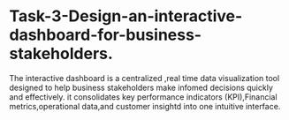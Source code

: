 # Task-3-Design-an-interactive-dashboard-for-business-stakeholders.
The interactive dashboard is a centralized ,real time data visualization tool designed to help business stakeholders make infomed decisions quickly and effectively.
it consolidates key performance indicators (KPI),Financial metrics,operational data,and customer insightd into one intuitive interface.
